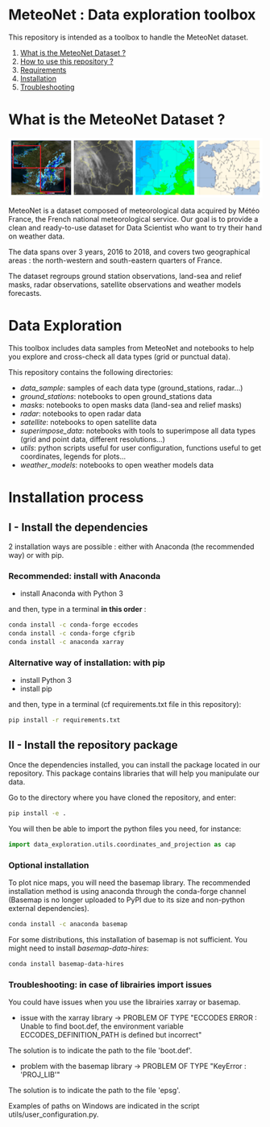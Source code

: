 # MeteoNet : Data exploration toolbox

This repository is intended as a toolbox to handle the MeteoNet dataset. 

1. [What is the MeteoNet Dataset ?](#meteonet)
2. [How to use this repository ?](#example2)
3. [Requirements](#third-example)
4. [Installation](#fourth-examplehttpwwwfourthexamplecom)
5. [Troubleshooting](#ldkfm)

# What is the MeteoNet Dataset ?<a name="meteonet"></a>

![imageMeteoNet](MeteoNet.PNG "Example of MeteoNet data")

MeteoNet is a dataset composed of meteorological data acquired by Météo France, the French national meteorological service. Our goal is to provide a clean and ready-to-use dataset for Data Scientist who want to try their hand on weather data.

The data spans over 3 years, 2016 to 2018, and covers two geographical areas : the north-western and south-eastern quarters of France.

The dataset regroups ground station observations, land-sea and relief masks, radar observations, satellite observations and weather models forecasts.



# Data Exploration

This toolbox includes data samples from MeteoNet and notebooks to help you explore and cross-check all data types (grid or punctual data).

This repository contains the following directories:
* *data_sample*: samples of each data type (ground_stations, radar...)
* *ground_stations*: notebooks to open ground_stations data
* *masks*: notebooks to open masks data (land-sea and relief masks)
* *radar*: notebooks to open radar data
* *satellite*: notebooks to open satellite data
* *superimpose_data*: notebooks with tools to superimpose all data types (grid and point data, different resolutions...)
* *utils*: python scripts useful for user configuration, functions useful to get coordinates, legends for plots...
* *weather_models*: notebooks to open weather models data

# Installation process

## I - Install the dependencies

2 installation ways are possible : either with Anaconda (the recommended way) or with pip.

### Recommended: install with Anaconda
* install Anaconda with Python 3

and then, type in a terminal **in this order** :

```sh
conda install -c conda-forge eccodes
conda install -c conda-forge cfgrib
conda install -c anaconda xarray
```

### Alternative way of installation: with pip
* install Python 3
* install pip

and then, type in a terminal (cf requirements.txt file in this repository):
```sh
pip install -r requirements.txt 
```

## II - Install the repository package

Once the dependencies installed, you can install the package located in our repository. This package contains libraries that will help you manipulate our data.

Go to the directory where you have cloned the repository, and enter:

```sh
pip install -e .
```

You will then be able to import the python files you need, for instance:

```python
import data_exploration.utils.coordinates_and_projection as cap
```


### Optional installation

To plot nice maps, you will need the basemap library. The recommended installation method is using anaconda through the conda-forge channel (Basemap is no longer uploaded to PyPI due to its size and non-python external dependencies).

```sh
conda install -c anaconda basemap
```

For some distributions, this installation of basemap is not sufficient. 
You might need to install *basemap-data-hires*:

```sh
conda install basemap-data-hires
```

### Troubleshooting: in case of librairies import issues

You could have issues when you use the librairies xarray or basemap. 
* issue with the xarray library -> PROBLEM OF TYPE "ECCODES ERROR   :  Unable to find boot.def, the environment variable ECCODES_DEFINITION_PATH is defined but incorrect"

The solution is to indicate the path to the file 'boot.def'. 

* problem with the basemap library -> PROBLEM OF TYPE "KeyError : 'PROJ_LIB'"

The solution is to indicate the path to the file 'epsg'. 

Examples of paths on Windows are indicated in the script utils/user_configuration.py.




